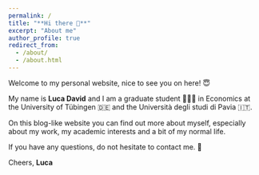 ```yaml
---
permalink: /
title: "**Hi there 👋**"
excerpt: "About me"
author_profile: true
redirect_from: 
  - /about/
  - /about.html
---
```


Welcome to my personal website, nice to see you on here! 😇

My name is **Luca David** and I am a graduate student 👨🏼‍🎓 in Economics at the University of Tübingen 🇩🇪 and the Università degli studi di Pavia 🇮🇹.

On this blog-like website you can find out more about myself, especially about my work, my academic interests and a bit of my normal life. 

If you have any questions, do not hesitate to contact me. 📧

Cheers, **Luca**

